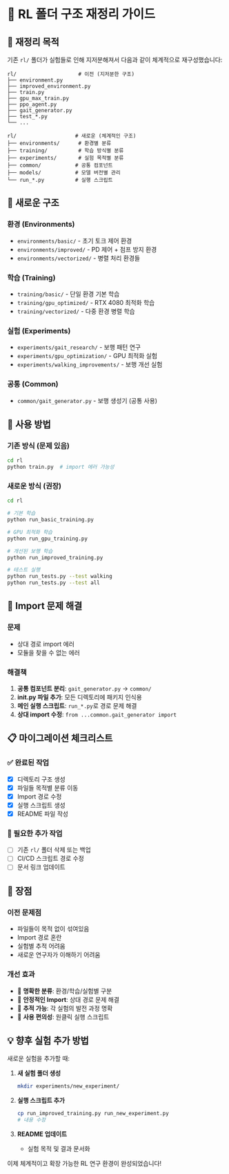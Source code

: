 # 🔄 RL 폴더 구조 재정리 가이드

## 🎯 재정리 목적

기존 `rl/` 폴더가 실험들로 인해 지저분해져서 다음과 같이 체계적으로 재구성했습니다:

```
rl/                    # 이전 (지저분한 구조)
├── environment.py
├── improved_environment.py
├── train.py
├── gpu_max_train.py
├── ppo_agent.py
├── gait_generator.py
├── test_*.py
└── ...

rl/                   # 새로운 (체계적인 구조)
├── environments/      # 환경별 분류
├── training/          # 학습 방식별 분류  
├── experiments/       # 실험 목적별 분류
├── common/           # 공통 컴포넌트
├── models/           # 모델 버전별 관리
└── run_*.py          # 실행 스크립트
```

## 📁 새로운 구조

### 환경 (Environments)
- `environments/basic/` - 초기 토크 제어 환경
- `environments/improved/` - PD 제어 + 점프 방지 환경
- `environments/vectorized/` - 병렬 처리 환경들

### 학습 (Training)
- `training/basic/` - 단일 환경 기본 학습
- `training/gpu_optimized/` - RTX 4080 최적화 학습
- `training/vectorized/` - 다중 환경 병렬 학습

### 실험 (Experiments)
- `experiments/gait_research/` - 보행 패턴 연구
- `experiments/gpu_optimization/` - GPU 최적화 실험
- `experiments/walking_improvements/` - 보행 개선 실험

### 공통 (Common)
- `common/gait_generator.py` - 보행 생성기 (공통 사용)

## 🚀 사용 방법

### 기존 방식 (문제 있음)
```bash
cd rl
python train.py  # import 에러 가능성
```

### 새로운 방식 (권장)
```bash
cd rl

# 기본 학습
python run_basic_training.py

# GPU 최적화 학습
python run_gpu_training.py

# 개선된 보행 학습
python run_improved_training.py

# 테스트 실행
python run_tests.py --test walking
python run_tests.py --test all
```

## 🔧 Import 문제 해결

### 문제
- 상대 경로 import 에러
- 모듈을 찾을 수 없는 에러

### 해결책
1. **공통 컴포넌트 분리**: `gait_generator.py` → `common/`
2. **__init__.py 파일 추가**: 모든 디렉토리에 패키지 인식용
3. **메인 실행 스크립트**: `run_*.py`로 경로 문제 해결
4. **상대 import 수정**: `from ...common.gait_generator import`

## 📋 마이그레이션 체크리스트

### ✅ 완료된 작업
- [x] 디렉토리 구조 생성
- [x] 파일들 목적별 분류 이동
- [x] Import 경로 수정
- [x] 실행 스크립트 생성
- [x] README 파일 작성

### 🔄 필요한 추가 작업
- [ ] 기존 `rl/` 폴더 삭제 또는 백업
- [ ] CI/CD 스크립트 경로 수정
- [ ] 문서 링크 업데이트

## 🎯 장점

### 이전 문제점
- 파일들이 목적 없이 섞여있음
- Import 경로 혼란
- 실험별 추적 어려움
- 새로운 연구자가 이해하기 어려움

### 개선 효과
- 📂 **명확한 분류**: 환경/학습/실험별 구분
- 🔗 **안정적인 Import**: 상대 경로 문제 해결
- 📝 **추적 가능**: 각 실험의 발전 과정 명확
- 🚀 **사용 편의성**: 원클릭 실행 스크립트

## 💡 향후 실험 추가 방법

새로운 실험을 추가할 때:

1. **새 실험 폴더 생성**
   ```bash
   mkdir experiments/new_experiment/
   ```

2. **실행 스크립트 추가**
   ```bash
   cp run_improved_training.py run_new_experiment.py
   # 내용 수정
   ```

3. **README 업데이트**
   - 실험 목적 및 결과 문서화

이제 체계적이고 확장 가능한 RL 연구 환경이 완성되었습니다!